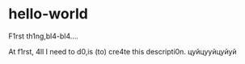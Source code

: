 # hello-world
F1rst th1ng,bl4-bl4....

At f1rst, 4ll I need to d0,is (to) cre4te this descripti0n.
цуйцууйцуйуй
